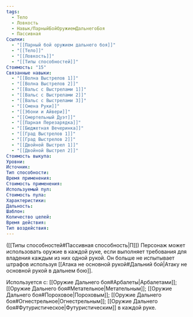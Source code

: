 ```yaml
---
tags:
  - Тело
  - Ловкость
  - Навык/ПарныйБойОружиемДальнегоБоя
  - Пассивная
Ссылки:
  - "[[Парный бой оружием дальнего боя]]"
  - "[[Тело]]"
  - "[[Ловкость]]"
  - "[[Типы способностей]]"
Стоимость: "15"
Связанные навыки:
  - "[[Волна Выстрелов 1]]"
  - "[[Волна Выстрелов 2]]"
  - "[[Вальс с Выстрелами 1]]"
  - "[[Вальс с Выстрелами 2]]"
  - "[[Вальс с Выстрелами 3]]"
  - "[[Смена Руки]]"
  - "[[Эбони и Айвери]]"
  - "[[Смертельный Дуэт]]"
  - "[[Парная Перезарядка]]"
  - "[[Бюджетная Вечеринка]]"
  - "[[Град Выстрелов 1]]"
  - "[[Град Выстрелов 2]]"
  - "[[Двойной Выстрел 1]]"
  - "[[Двойной Выстрел 2]]"
Стоимость выкупа:
Уровни:
Источник:
Тип способности:
Время применения:
Стоимость применения:
Используемый пул:
Стоимость пула:
Характеристики:
Дальность:
Шаблон:
Количество целей:
Время действия:
Тип воздействия:
---
```

([[Типы способностей#Пассивная способность|П]]) Персонаж может использовать оружие в каждой руке, если выполняет требования для владения каждым из них одной рукой. Он больше не испытывает штрафов используя [[Атака не основной рукой#Дальний бой|Атаку не основной рукой в дальнем бою]].

Используется с: [[Оружие Дальнего боя#Арбалеты|Арбалетами]]; [[Оружие Дальнего боя#Метательное|Метательным]]; [[Оружие Дальнего боя#Пороховое|Пороховым]]; [[Оружие Дальнего боя#Огнестрельное|Огнестрельным]]; [[Оружие Дальнего боя#Футуристическое|Футуристическим]] в каждой руке.
